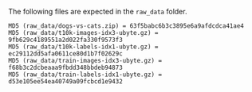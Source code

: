 

The following files are expected in the `raw_data` folder.

```
MD5 (raw_data/dogs-vs-cats.zip) = 63f5babc6b3c3895e6a9afdcdca41ae4
MD5 (raw_data/t10k-images-idx3-ubyte.gz) = 9fb629c4189551a2d022fa330f9573f3
MD5 (raw_data/t10k-labels-idx1-ubyte.gz) = ec29112dd5afa0611ce80d1b7f02629c
MD5 (raw_data/train-images-idx3-ubyte.gz) = f68b3c2dcbeaaa9fbdd348bbdeb94873
MD5 (raw_data/train-labels-idx1-ubyte.gz) = d53e105ee54ea40749a09fcbcd1e9432
```

